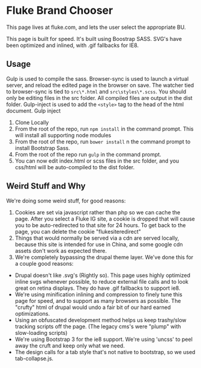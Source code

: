 # Fluke Brand Chooser

This page lives at fluke.com, and lets the user select the appropriate BU.

This page is built for speed. It's built using Boostrap SASS. SVG's have been optimized and inlined, with .gif fallbacks for IE8.

## Usage
Gulp is used to compile the sass.  Browser-sync is used to launch a virtual server, and reload the edited page in the browser on save. The watcher tied to browser-sync is tied to `src\*.html` and `src\styles\*.scss`.  You should only be editing files in the src folder. All compiled files are output in the dist folder. Gulp-inject is used to add the `<style>` tag to the head of the html document.  Gulp inject
1. Clone Locally
2. From the root of the repo, run `npm install` in the command prompt. This will install all supporting node modules
3. From the root of the repo, run `bower install` n the command prompt to install Bootstrap Sass.
4. From the root of the repo run `gulp` in the command prompt.
5. You can now edit index.html or scss files in the src folder, and you css/html will be auto-compiled to the dist folder.

## Weird Stuff and Why
We're doing some weird stuff, for good reasons:
1. Cookies are set via javascript rather than php so we can cache the page. After you select a Fluke IG site, a cookie is dropped that will cause you to be auto-redirected to that site for 24 hours. To get back to the page, you can delete the cookie "flukesiteredirect"
2. Things that would normally be served via a cdn are served locally, because this site is intended for use in China, and some google cdn assets don't work as expected there.
3. We're completely bypassing the drupal theme layer. We've done this for a couple good reasons:
  * Drupal doesn't like .svg's (Rightly so). This page uses highly optimized inline svgs whenever possible, to reduce external file calls and to look great on retina displays. They do have .gif fallbacks to support ie8.
  * We're using minification inlining and compression to finely tune this page for speed, and to support as many browsers as possible. The "crufty" html of drupal would undo a fair bit of our hard earned optimizations.
  * Using an obfuscated development method helps us keep trashy/slow tracking scripts off the page. (The legacy cms's were "plump" with slow-loading scripts)
  * We're using Bootstrap 3 for the ie8 support. We're using 'uncss' to peel away the cruft and keep only what we need.
  * The design calls for a tab style that's not native to bootstrap, so we used tab-collapse.js.

